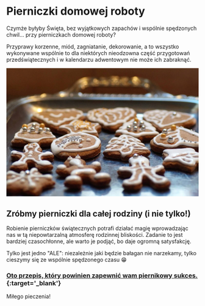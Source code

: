 # Pierniczki domowej roboty

Czymże byłyby Święta, bez wyjątkowych zapachów i wspólnie spędzonych chwil… przy pierniczkach domowej roboty?

Przyprawy korzenne, miód, zagniatanie, dekorowanie, a to wszystko wykonywane wspólnie to dla niektórych nieodzowna część przygotowań przedświątecznych i w kalendarzu adwentowym nie może ich zabraknąć.

![Pierniki](/img/2022-12-17.jpg)

## Zróbmy pierniczki dla całej rodziny (i nie tylko!)

Robienie pierniczków świątecznych potrafi działać magię wprowadzając nas w tą niepowtarzalną atmosferę rodzinnej bliskości. Zadanie to jest bardziej czasochłonne, ale warto je podjąć, bo daje ogromną satysfakcję.

Tylko jest jedno "ALE": niezależnie jaki będzie bałagan nie narzekamy, tylko cieszymy się ze wspólnie spędzonego czasu 😁

### [Oto przepis, który powinien zapewnić wam piernikowy sukces.](https://mojewypieki.com/przepis/pierniczki-przepis-i){:target='_blank'}

Miłego pieczenia!